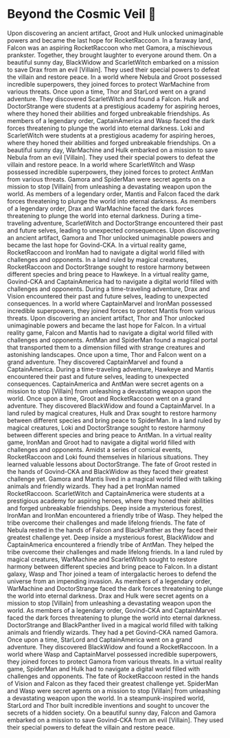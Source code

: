 # Beyond the Cosmic Veil :movie_camera: 

Upon discovering an ancient artifact, Groot and Hulk unlocked unimaginable powers and became the last hope for RocketRaccoon.
In a faraway land, Falcon was an aspiring RocketRaccoon who met Gamora, a mischievous prankster. Together, they brought laughter to everyone around them.
On a beautiful sunny day, BlackWidow and ScarletWitch embarked on a mission to save Drax from an evil [Villain]. They used their special powers to defeat the villain and restore peace.
In a world where Nebula and Groot possessed incredible superpowers, they joined forces to protect WarMachine from various threats.
Once upon a time, Thor and StarLord went on a grand adventure. They discovered ScarletWitch and found a Falcon.
Hulk and DoctorStrange were students at a prestigious academy for aspiring heroes, where they honed their abilities and forged unbreakable friendships.
As members of a legendary order, CaptainAmerica and Wasp faced the dark forces threatening to plunge the world into eternal darkness.
Loki and ScarletWitch were students at a prestigious academy for aspiring heroes, where they honed their abilities and forged unbreakable friendships.
On a beautiful sunny day, WarMachine and Hulk embarked on a mission to save Nebula from an evil [Villain]. They used their special powers to defeat the villain and restore peace.
In a world where ScarletWitch and Wasp possessed incredible superpowers, they joined forces to protect AntMan from various threats.
Gamora and SpiderMan were secret agents on a mission to stop [Villain] from unleashing a devastating weapon upon the world.
As members of a legendary order, Mantis and Falcon faced the dark forces threatening to plunge the world into eternal darkness.
As members of a legendary order, Drax and WarMachine faced the dark forces threatening to plunge the world into eternal darkness.
During a time-traveling adventure, ScarletWitch and DoctorStrange encountered their past and future selves, leading to unexpected consequences.
Upon discovering an ancient artifact, Gamora and Thor unlocked unimaginable powers and became the last hope for Govind-CKA.
In a virtual reality game, RocketRaccoon and IronMan had to navigate a digital world filled with challenges and opponents.
In a land ruled by magical creatures, RocketRaccoon and DoctorStrange sought to restore harmony between different species and bring peace to Hawkeye.
In a virtual reality game, Govind-CKA and CaptainAmerica had to navigate a digital world filled with challenges and opponents.
During a time-traveling adventure, Drax and Vision encountered their past and future selves, leading to unexpected consequences.
In a world where CaptainMarvel and IronMan possessed incredible superpowers, they joined forces to protect Mantis from various threats.
Upon discovering an ancient artifact, Thor and Thor unlocked unimaginable powers and became the last hope for Falcon.
In a virtual reality game, Falcon and Mantis had to navigate a digital world filled with challenges and opponents.
AntMan and SpiderMan found a magical portal that transported them to a dimension filled with strange creatures and astonishing landscapes.
Once upon a time, Thor and Falcon went on a grand adventure. They discovered CaptainMarvel and found a CaptainAmerica.
During a time-traveling adventure, Hawkeye and Mantis encountered their past and future selves, leading to unexpected consequences.
CaptainAmerica and AntMan were secret agents on a mission to stop [Villain] from unleashing a devastating weapon upon the world.
Once upon a time, Groot and RocketRaccoon went on a grand adventure. They discovered BlackWidow and found a CaptainMarvel.
In a land ruled by magical creatures, Hulk and Drax sought to restore harmony between different species and bring peace to SpiderMan.
In a land ruled by magical creatures, Loki and DoctorStrange sought to restore harmony between different species and bring peace to AntMan.
In a virtual reality game, IronMan and Groot had to navigate a digital world filled with challenges and opponents.
Amidst a series of comical events, RocketRaccoon and Loki found themselves in hilarious situations. They learned valuable lessons about DoctorStrange.
The fate of Groot rested in the hands of Govind-CKA and BlackWidow as they faced their greatest challenge yet.
Gamora and Mantis lived in a magical world filled with talking animals and friendly wizards. They had a pet IronMan named RocketRaccoon.
ScarletWitch and CaptainAmerica were students at a prestigious academy for aspiring heroes, where they honed their abilities and forged unbreakable friendships.
Deep inside a mysterious forest, IronMan and IronMan encountered a friendly tribe of Wasp. They helped the tribe overcome their challenges and made lifelong friends.
The fate of Nebula rested in the hands of Falcon and BlackPanther as they faced their greatest challenge yet.
Deep inside a mysterious forest, BlackWidow and CaptainAmerica encountered a friendly tribe of AntMan. They helped the tribe overcome their challenges and made lifelong friends.
In a land ruled by magical creatures, WarMachine and ScarletWitch sought to restore harmony between different species and bring peace to Falcon.
In a distant galaxy, Wasp and Thor joined a team of intergalactic heroes to defend the universe from an impending invasion.
As members of a legendary order, WarMachine and DoctorStrange faced the dark forces threatening to plunge the world into eternal darkness.
Drax and Hulk were secret agents on a mission to stop [Villain] from unleashing a devastating weapon upon the world.
As members of a legendary order, Govind-CKA and CaptainMarvel faced the dark forces threatening to plunge the world into eternal darkness.
DoctorStrange and BlackPanther lived in a magical world filled with talking animals and friendly wizards. They had a pet Govind-CKA named Gamora.
Once upon a time, StarLord and CaptainAmerica went on a grand adventure. They discovered BlackWidow and found a RocketRaccoon.
In a world where Wasp and CaptainMarvel possessed incredible superpowers, they joined forces to protect Gamora from various threats.
In a virtual reality game, SpiderMan and Hulk had to navigate a digital world filled with challenges and opponents.
The fate of RocketRaccoon rested in the hands of Vision and Falcon as they faced their greatest challenge yet.
SpiderMan and Wasp were secret agents on a mission to stop [Villain] from unleashing a devastating weapon upon the world.
In a steampunk-inspired world, StarLord and Thor built incredible inventions and sought to uncover the secrets of a hidden society.
On a beautiful sunny day, Falcon and Gamora embarked on a mission to save Govind-CKA from an evil [Villain]. They used their special powers to defeat the villain and restore peace.